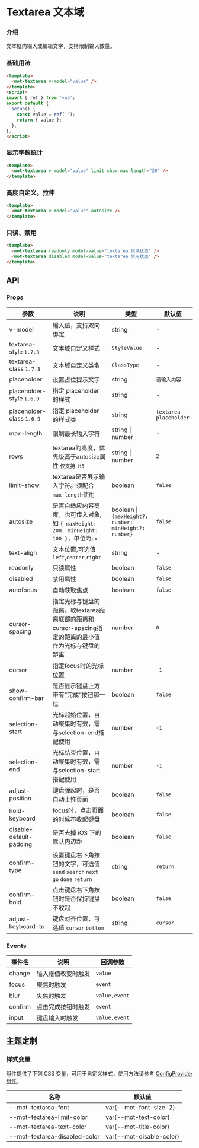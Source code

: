 # Textarea 文本域

### 介绍

文本框内输入或编辑文字，支持限制输入数量。

### 基础用法

```html
<template>
  <mot-textarea v-model="value" />
</template>
<script>
import { ref } from 'vue';
export default {
  setup() {
    const value = ref('');
    return { value };
  },
};
</script>
```

### 显示字数统计

```html
<template>
  <mot-textarea v-model="value" limit-show max-length="20" />
</template>
```

### 高度自定义，拉伸

```html
<template>
  <mot-textarea v-model="value" autosize />
</template>
```

### 只读、禁用

```html
<template>
  <mot-textarea readonly model-value="textarea 只读状态" />
  <mot-textarea disabled model-value="textarea 禁用状态" />
</template>
```

## API

### Props

| 参数                      | 说明                                                                                                 | 类型                                                  | 默认值                 |
| ------------------------- | ---------------------------------------------------------------------------------------------------- | ----------------------------------------------------- | ---------------------- |
| v-model                   | 输入值，支持双向绑定                                                                                 | string                                                | -                      |
| textarea-style `1.7.3`    | 文本域自定义样式                                                                                     | `StyleValue`                                          | -                      |
| textarea-class `1.7.3`    | 文本域自定义类名                                                                                     | `ClassType`                                           | -                      |
| placeholder               | 设置占位提示文字                                                                                     | string                                                | `请输入内容`           |
| placeholder-style `1.6.9` | 指定 placeholder 的样式                                                                              | string                                                | -                      |
| placeholder-class `1.6.9` | 指定 placeholder 的样式类                                                                            | string                                                | `textarea-placeholder` |
| max-length                | 限制最长输入字符                                                                                     | string \| number                                      | -                      |
| rows                      | textarea的高度，优先级高于autosize属性 `仅支持 H5`                                                   | string \| number                                      | `2`                    |
| limit-show                | textarea是否展示输入字符。须配合`max-length`使用                                                     | boolean                                               | `false`                |
| autosize                  | 是否自适应内容高度，也可传入对象, <br/> 如 `{ maxHeight: 200, minHeight: 100 }`，单位为`px`          | boolean \| `{maxHeight?: number; minHeight?: number}` | `false`                |
| text-align                | 文本位置,可选值`left`,`center`,`right`                                                               | string                                                | -                      |
| readonly                  | 只读属性                                                                                             | boolean                                               | `false`                |
| disabled                  | 禁用属性                                                                                             | boolean                                               | `false`                |
| autofocus                 | 自动获取焦点                                                                                         | boolean                                               | `false`                |
| cursor-spacing            | 指定光标与键盘的距离。取textarea距离底部的距离和cursor-spacing指定的距离的最小值作为光标与键盘的距离 | number                                                | `0`                    |
| cursor                    | 指定focus时的光标位置                                                                                | number                                                | `-1`                   |
| show-confirm-bar          | 是否显示键盘上方带有”完成“按钮那一栏                                                                 | boolean                                               | `false`                |
| selection-start           | 光标起始位置，自动聚集时有效，需与selection-end搭配使用                                              | number                                                | `-1`                   |
| selection-end             | 光标结束位置，自动聚集时有效，需与selection-start搭配使用                                            | number                                                | `-1`                   |
| adjust-position           | 键盘弹起时，是否自动上推页面                                                                         | boolean                                               | `false`                |
| hold-keyboard             | focus时，点击页面的时候不收起键盘                                                                    | boolean                                               | `false`                |
| disable-default-padding   | 是否去掉 iOS 下的默认内边距                                                                          | boolean                                               | `false`                |
| confirm-type              | 设置键盘右下角按钮的文字，可选值 `send` `search` `next` `go` `done` `return`                         | string                                                | `return`               |
| confirm-hold              | 点击键盘右下角按钮时是否保持键盘不收起                                                               | boolean                                               | `false`                |
| adjust-keyboard-to        | 键盘对齐位置，可选值 `cursor` `bottom`                                                               | string                                                | `cursor`               |

### Events

| 事件名  | 说明               | 回调参数      |
| ------- | ------------------ | ------------- |
| change  | 输入框值改变时触发 | `value`       |
| focus   | 聚焦时触发         | `event`       |
| blur    | 失焦时触发         | `value,event` |
| confirm | 点击完成按钮时触发 | `event`       |
| input   | 键盘输入时触发     | `value,event` |

## 主题定制

### 样式变量

组件提供了下列 CSS 变量，可用于自定义样式，使用方法请参考 [ConfigProvider 组件](/components/configprovider)。

| 名称                          | 默认值                   |
| ----------------------------- | ------------------------ |
| --mot-textarea-font           | var(--mot-font-size-2)   |
| --mot-textarea-limit-color    | var(--mot-text-color)    |
| --mot-textarea-text-color     | var(--mot-title-color)   |
| --mot-textarea-disabled-color | var(--mot-disable-color) |
